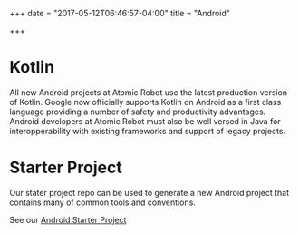+++
date = "2017-05-12T06:46:57-04:00"
title = "Android"

+++

# Kotlin

All new Android projects at Atomic Robot use the latest production version of Kotlin. Google now officially supports Kotlin on Android as a first class language providing a number of safety and productivity advantages. Android developers at Atomic Robot must also be well versed in Java for interopperability with existing frameworks and support of legacy projects.

# Starter Project

Our stater project repo can be used to generate a new Android project that contains many of common tools and conventions. 

See our [Android Starter Project](https://github.com/madebyatomicrobot/android-starter-project)

